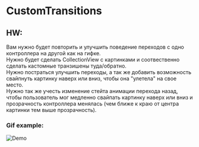 # CustomTransitions

## HW: 
Вам нужно будет повторить и улучшить поведение переходов с одно контроллера на другой как на гифке.   
Нужно будет сделать CollectionView с картинками и соотвественно сделать кастомные транзишены туда/обратно.   
Нужно постраться улучшить переходы, а так же добавить возможность свайпнуть картинку наверх или вниз, чтобы она "улетела" на свое место.  
Нужно так же учесть изменение стейта анимации перехода назад, чтобы пользователь мог медленно свайпать картинку наверх или вниз и прозрачность контроллера менялась (чем ближе к краю от центра картинки тем выше прозрачность).  


### Gif example: 
<img src="https://github.com/ZalyalovIldar/CustomTransitions/tree/master/example1.gif" alt="Demo" />

